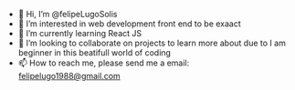- 👋 Hi, I’m @felipeLugoSolis
- 👀 I’m interested in web development front end to be exaact
- 🌱 I’m currently learning React JS
- 💞️ I’m looking to collaborate on projects to learn more about due to I am beginner in this beatifull world of coding
- 📫 How to reach me, please send me a email: felipelugo1988@gmail.com

<!---
felipeLugoSolis/felipeLugoSolis is a ✨ special ✨ repository because its `README.md` (this file) appears on your GitHub profile.
You can click the Preview link to take a look at your changes.
--->
